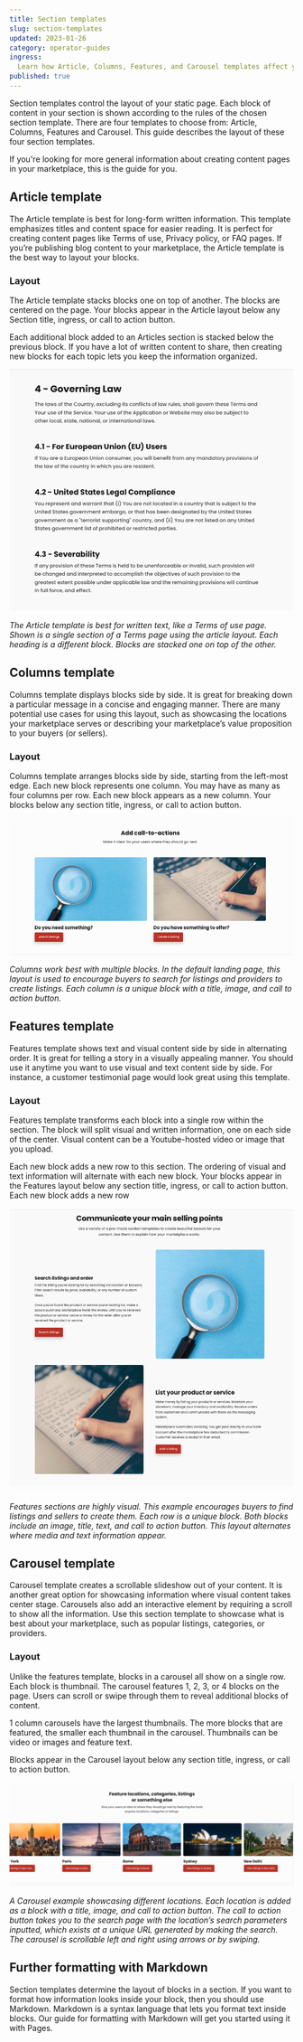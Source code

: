 ```yaml
---
title: Section templates
slug: section-templates
updated: 2023-01-26
category: operator-guides
ingress:
  Learn how Article, Columns, Features, and Carousel templates affect your static content layout in Flex. 
published: true
---
```


Section templates control the layout of your static page. Each block of content in your section is shown according to the rules of the chosen section template. There are four templates to choose from: Article, Columns, Features and Carousel. This guide describes the layout of these four section templates. 

If you're looking for more general information about creating content pages in your marketplace, this is the guide for you.

## Article template 

The Article template is best for long-form written information. This template emphasizes titles and content space for easier reading. It is perfect for creating content pages like Terms of use, Privacy policy, or FAQ pages. If you’re publishing blog content to your marketplace, the Article template is the best way to layout your blocks. 


### Layout 

The Article template stacks blocks one on top of another. The blocks are centered on the page. Your blocks appear in the Article layout below any Section title, ingress, or call to action button.

Each additional block added to an Articles section is stacked below the previous block. If you have a lot of written content to share, then creating new blocks for each topic lets you keep the information organized. 

![articles](./articles.png)

_The Article template is best for written text, like a Terms of use page. Shown is a single section of a Terms page using the article layout. Each heading is a different block. Blocks are stacked one on top of the other._

## Columns template 

Columns template displays blocks side by side. It is great for breaking down a particular message in a concise and engaging manner. There are many potential use cases for using this layout, such as showcasing the locations your marketplace serves or describing your marketplace’s value proposition to your buyers (or sellers). 


### Layout 

Columns template arranges blocks side by side, starting from the left-most edge. Each new block represents one column. You may have as many as four columns per row. Each new block appears as a new column. Your blocks below any section title, ingress, or call to action button.

![columns](./columns.png)

_Columns work best with multiple blocks. In the default landing page, this layout is used to encourage buyers to search for listings and providers to create listings. Each column is a unique block with a title, image, and call to action button._

## Features template 

Features template shows text and visual content side by side in alternating order. It is great for telling a story in a visually appealing manner. You should use it anytime you want to use visual and text content side by side. For instance, a customer testimonial page would look great using this template.

### Layout 

Features template transforms each block into a single row within the section. The block will split visual and written information, one on each side of the center. Visual content can be a Youtube-hosted video or image that you upload. 

Each new block adds a new row to this section. The ordering of visual and text information will alternate with each new block. Your blocks appear in the Features layout below any section title, ingress, or call to action button. Each new block adds a new row 

![features](./features.png)

_Features sections are highly visual. This example encourages buyers to find listings and sellers to create them. Each row is a unique block. Both blocks include an image, title, text, and call to action button. This layout alternates where media and text information appear._

## Carousel template 

Carousel template creates a scrollable slideshow out of your content. It is another great option for showcasing information where visual content takes center stage. Carousels also add an interactive element by requiring a scroll to show all the information. Use this section template to showcase what is best about your marketplace, such as popular listings, categories, or providers. 

### Layout 

Unlike the features template, blocks in a carousel all show on a single row. Each block is thumbnail. The carousel features 1, 2, 3, or 4 blocks on the page. Users can scroll or swipe through them to reveal additional blocks of content. 

1 column carousels have the largest thumbnails. The more blocks that are featured, the smaller each thumbnail in the carousel. Thumbnails can be video or images and feature text.

Blocks appear in the Carousel layout below any section title, ingress, or call to action button.

![carousel](./carousel.png)

_A Carousel example showcasing different locations. Each location is added as a block with a title, image, and call to action button. The call to action button takes you to the search page with the location’s search parameters inputted, which exists at a unique URL generated by making the search. The carousel is scrollable left and right using arrows or by swiping._

## Further formatting with Markdown 

Section templates determine the layout of blocks in a section. If you want to format how information looks inside your block, then you should use Markdown. Markdown is a syntax language that lets you format text inside blocks. Our guide for formatting with Markdown will get you started using it with Pages. 